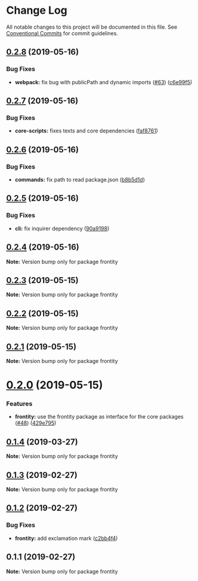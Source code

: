# Change Log

All notable changes to this project will be documented in this file.
See [Conventional Commits](https://conventionalcommits.org) for commit guidelines.

## [0.2.8](https://github.com/frontity/frontity/compare/frontity@0.2.7...frontity@0.2.8) (2019-05-16)


### Bug Fixes

* **webpack:** fix bug with publicPath and dynamic imports ([#63](https://github.com/frontity/frontity/issues/63)) ([c6e99f5](https://github.com/frontity/frontity/commit/c6e99f5))





## [0.2.7](https://github.com/frontity/frontity/compare/frontity@0.2.6...frontity@0.2.7) (2019-05-16)


### Bug Fixes

* **core-scripts:** fixes texts and core dependencies ([faf8761](https://github.com/frontity/frontity/commit/faf8761))





## [0.2.6](https://github.com/frontity/frontity/compare/frontity@0.2.5...frontity@0.2.6) (2019-05-16)


### Bug Fixes

* **commands:** fix path to read package.json ([b8b5d1d](https://github.com/frontity/frontity/commit/b8b5d1d))





## [0.2.5](https://github.com/frontity/frontity/compare/frontity@0.2.4...frontity@0.2.5) (2019-05-16)


### Bug Fixes

* **cli:** fix inquirer dependency ([90a9198](https://github.com/frontity/frontity/commit/90a9198))





## [0.2.4](https://github.com/frontity/frontity/compare/frontity@0.2.3...frontity@0.2.4) (2019-05-16)

**Note:** Version bump only for package frontity





## [0.2.3](https://github.com/frontity/frontity/compare/frontity@0.2.2...frontity@0.2.3) (2019-05-15)

**Note:** Version bump only for package frontity





## [0.2.2](https://github.com/frontity/frontity/compare/frontity@0.2.1...frontity@0.2.2) (2019-05-15)

**Note:** Version bump only for package frontity





## [0.2.1](https://github.com/frontity/frontity/compare/frontity@0.2.0...frontity@0.2.1) (2019-05-15)

**Note:** Version bump only for package frontity





# [0.2.0](https://github.com/frontity/frontity/compare/frontity@0.1.4...frontity@0.2.0) (2019-05-15)


### Features

* **frontity:** use the frontity package as interface for the core packages ([#48](https://github.com/frontity/frontity/issues/48)) ([429e795](https://github.com/frontity/frontity/commit/429e795))





## [0.1.4](https://github.com/frontity/frontity/compare/frontity@0.1.3...frontity@0.1.4) (2019-03-27)

**Note:** Version bump only for package frontity





## [0.1.3](https://github.com/frontity/frontity/compare/frontity@0.1.2...frontity@0.1.3) (2019-02-27)

**Note:** Version bump only for package frontity





## [0.1.2](https://github.com/frontity/frontity/compare/frontity@0.1.1...frontity@0.1.2) (2019-02-27)


### Bug Fixes

* **frontity:** add exclamation mark ([c2bb4f4](https://github.com/frontity/frontity/commit/c2bb4f4))





## 0.1.1 (2019-02-27)

**Note:** Version bump only for package frontity
